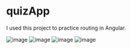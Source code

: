 # quizApp

I used this project to practice routing in Angular.

![image](https://github.com/user-attachments/assets/8eae96d2-01c7-48d2-b17d-16c2e1cd4188)
![image](https://github.com/user-attachments/assets/04ff106d-3b20-44f1-b5b9-73e53effdbeb)
![image](https://github.com/user-attachments/assets/a9f0a85c-05f7-4987-94bf-6914c1e15b06)
![image](https://github.com/user-attachments/assets/2587e7c3-b8bb-4182-8601-7a04789a2f12)

